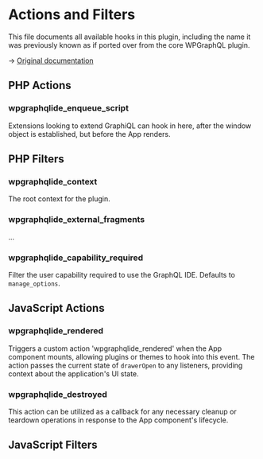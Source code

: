 # Actions and Filters

This file documents all available hooks in this plugin, including the name it was previously known as if ported over from the core WPGraphQL plugin.

-> [Original documentation](https://www.wpgraphql.com/docs/customizing-wpgraphiql)

## PHP Actions

### wpgraphqlide_enqueue_script

Extensions looking to extend GraphiQL can hook in here, after the window object is established, but before the App renders.

## PHP Filters

### wpgraphqlide_context

The root context for the plugin.

### wpgraphqlide_external_fragments

...

### wpgraphqlide_capability_required

Filter the user capability required to use the GraphQL IDE. Defaults to `manage_options`.

## JavaScript Actions

### wpgraphqlide_rendered

Triggers a custom action 'wpgraphqlide_rendered' when the App component mounts, allowing plugins or themes to hook into this event. The action passes the current state of `drawerOpen` to any listeners, providing context about the application's UI state.

### wpgraphqlide_destroyed

This action can be utilized as a callback for any necessary cleanup or teardown operations in response to the App component's lifecycle.

## JavaScript Filters
